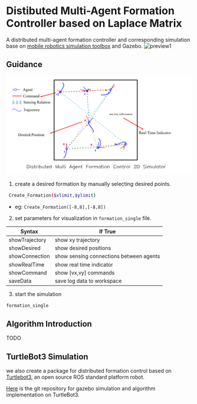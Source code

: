 # Distibuted Multi-Agent Formation Controller based on Laplace Matrix
A distributed multi-agent formation controller and corresponding simulation base on [mobile robotics simulation toolbox](https://github.com/mathworks-robotics/mobile-robotics-simulation-toolbox) and Gazebo.
![preview1](media/dr6zx-yw6q7.gif)
## Guidance
![Platform](media/Platform.PNG "Platform")
1. create a desired formation by manually selecting desired points.
```bash
 Create_Formation($xlimit,$ylimit)
```
- eg: `Create_Formation([-8,8],[-8,8])`
2. set parameters for visualization in `formation_single` file.

| Syntax      | If True |
| ----------- | ----------- |
| showTrajectory      | show xy trajectory   |
| showDesired   | show desired positions        |
| showConnection   | show sensing connections between agents        |
| showRealTime   | show real time indicator       |
| showCommand   | show [vx,vy] commands        |
| saveData   | save log data to workspace        |

3. start the simulation
```bash
formation_single
```
## Algorithm Introduction
TODO

## TurtleBot3 Simulation
we also create a package for distributed formation control based on [Turtlebot3](https://emanual.robotis.com/docs/en/platform/turtlebot3/simulation/#gazebo-simulation), an open source ROS standard platform robot. 

[Here]() is the git repository for gazebo simulation and algorithm implementation on TurtleBot3.